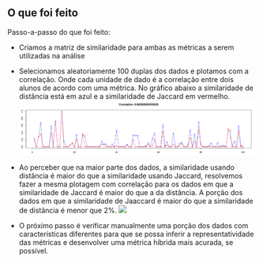 ## O que foi feito

Passo-a-passo do que foi feito:

* Criamos a matriz de similaridade para ambas as métricas a serem
utilizadas na análise

* Selecionamos aleatoriamente 100 duplas dos dados e plotamos com a correlação.
Onde cada unidade de dado é a correlação entre dois alunos de acordo com uma
métrica. No gráfico abaixo a similaridade de distância está em azul e a 
similaridade de Jaccard em vermelho.
![](../plots/plotagem-geral.png)

* Ao perceber que na maior parte dos dados, a similaridade usando distância é 
maior do que a similaridade usando Jaccard, resolvemos fazer a mesma plotagem
com correlação para os dados em que a similaridade de Jaccard é maior do que a
da distância. A porção dos dados em que a similaridade de Jaaccard é maior do
que a similaridade de distância é menor que 2%.
![](../plots/Jaccard-maior-que-distância.png)

* O próximo passo é verificar manualmente uma porção dos dados com 
caracteristicas diferentes para que se possa inferir a representatividade das 
métricas e desenvolver uma métrica híbrida mais acurada, se possível.
